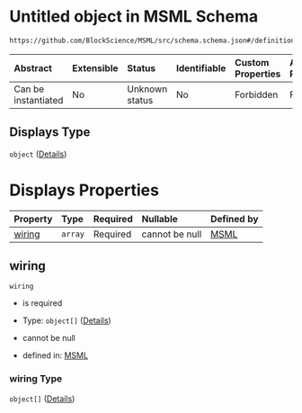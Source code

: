 # Untitled object in MSML Schema

```txt
https://github.com/BlockScience/MSML/src/schema.schema.json#/definitions/MSMLSpec/properties/Displays
```



| Abstract            | Extensible | Status         | Identifiable | Custom Properties | Additional Properties | Access Restrictions | Defined In                                                                                    |
| :------------------ | :--------- | :------------- | :----------- | :---------------- | :-------------------- | :------------------ | :-------------------------------------------------------------------------------------------- |
| Can be instantiated | No         | Unknown status | No           | Forbidden         | Forbidden             | none                | [schema.schema.json\*](../../out/math_spec_mapping/schema.schema.json "open original schema") |

## Displays Type

`object` ([Details](schema-definitions-msmlspec-properties-displays.md))

# Displays Properties

| Property          | Type    | Required | Nullable       | Defined by                                                                                                                                                                                             |
| :---------------- | :------ | :------- | :------------- | :----------------------------------------------------------------------------------------------------------------------------------------------------------------------------------------------------- |
| [wiring](#wiring) | `array` | Required | cannot be null | [MSML](schema-definitions-msmlspec-properties-displays-properties-wiring.md "https://github.com/BlockScience/MSML/src/schema.schema.json#/definitions/MSMLSpec/properties/Displays/properties/wiring") |

## wiring



`wiring`

*   is required

*   Type: `object[]` ([Details](schema-definitions-wiringdisplay.md))

*   cannot be null

*   defined in: [MSML](schema-definitions-msmlspec-properties-displays-properties-wiring.md "https://github.com/BlockScience/MSML/src/schema.schema.json#/definitions/MSMLSpec/properties/Displays/properties/wiring")

### wiring Type

`object[]` ([Details](schema-definitions-wiringdisplay.md))
